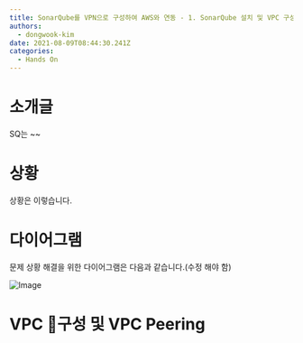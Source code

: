 ```yaml
---
title: SonarQube를 VPN으로 구성하여 AWS와 연동 - 1. SonarQube 설치 및 VPC 구성
authors:
  - dongwook-kim
date: 2021-08-09T08:44:30.241Z
categories:
  - Hands On
---
```

# 소개글

SQ는 \~\~

# 상황

상황은 이렇습니다.

# 다이어그램

문제 상황 해결을 위한 다이어그램은 다음과 같습니다.(수정 해야 함)

![Image](https://user-images.githubusercontent.com/38340645/128680809-93693268-fdea-4b84-a7de-0fa1107afdd5.png)

# VPC 구성 및 VPC Peering